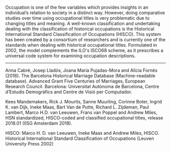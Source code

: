 Occupation is one of the few variables which provides insights in an individual’s relation to society in a distinct way. However, doing comparative studies over time using occupational titles is very problematic due to changing titles and meaning. A well-known classification and undertaking dealing with the classification of historical occupations is the Historical International Standard Classification of Occupations (HISCO). This system has been created by a consortium of researchers and is currently one of the standards when dealing with historical occupational titles. Formulated in 2002, the model complements the ILO's ISCO68 scheme, as it prescribes a universal code system for examining occupation descriptions.

---

Anna Cabré, Josep Lladós, Joana Maria Pujadas-Mora and Alícia Fornés (2016). The Barcelona Historical Marriage Database (Machine-readable database). Advanced Grant Five Centuries of Marriages, European Research Council. Barcelona: Universitat Autònoma de Barcelona, Centre d’Estudis Demogràfics and Centre de Visió per Computador.

Kees Mandemakers, Rick J. Mourits, Sanne Muurling, Corinne Boter, Ingrid K. van Dijk, Ineke Maas, Bart Van de Putte, Richard L. Zijdeman, Paul Lambert, Marco H.D. van Leeuwen, Frans van Poppel and Andrew Miles, HSN standardized, HISCO-coded and classified occupational titles, release 2018.01 (IISG Amsterdam 2018).

HISCO: Marco H. D. van Leeuwen, Ineke Maas and Andrew Miles, HISCO. Historical International Standard Classification of Occupations (Leuven University Press 2002)
